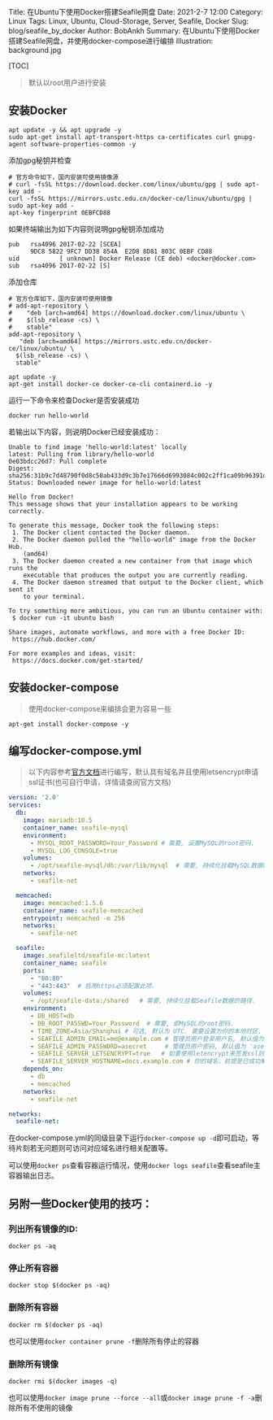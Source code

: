 Title: 在Ubuntu下使用Docker搭建Seafile网盘
Date: 2021-2-7 12:00
Category: Linux
Tags: Linux, Ubuntu, Cloud-Storage, Server, Seafile, Docker
Slug: blog/seafile_by_docker
Author: BobAnkh
Summary: 在Ubuntu下使用Docker搭建Seafile网盘，并使用docker-compose进行编排
Illustration: background.jpg

[TOC]

> 默认以root用户进行安装

## 安装Docker

```shell
apt update -y && apt upgrade -y
sudo apt-get install apt-transport-https ca-certificates curl gnupg-agent software-properties-common -y
```

添加gpg秘钥并检查

```shell
# 官方命令如下，国内安装可使用镜像源
# curl -fsSL https://download.docker.com/linux/ubuntu/gpg | sudo apt-key add -
curl -fsSL https://mirrors.ustc.edu.cn/docker-ce/linux/ubuntu/gpg | sudo apt-key add -
apt-key fingerprint 0EBFCD88
```

如果终端输出为如下内容则说明gpg秘钥添加成功

```console
pub   rsa4096 2017-02-22 [SCEA]
      9DC8 5822 9FC7 DD38 854A  E2D8 8D81 803C 0EBF CD88
uid           [ unknown] Docker Release (CE deb) <docker@docker.com>
sub   rsa4096 2017-02-22 [S]
```

添加仓库

```shell
# 官方仓库如下，国内安装可使用镜像
# add-apt-repository \
#    "deb [arch=amd64] https://download.docker.com/linux/ubuntu \
#    $(lsb_release -cs) \
#    stable"
add-apt-repository \
   "deb [arch=amd64] https://mirrors.ustc.edu.cn/docker-ce/linux/ubuntu/ \
  $(lsb_release -cs) \
  stable"
```

```shell
apt update -y
apt-get install docker-ce docker-ce-cli containerd.io -y
```

运行一下命令来检查Docker是否安装成功

```shell
docker run hello-world
```

若输出以下内容，则说明Docker已经安装成功：

```console
Unable to find image 'hello-world:latest' locally
latest: Pulling from library/hello-world
0e03bdcc26d7: Pull complete
Digest: sha256:31b9c7d48790f0d8c50ab433d9c3b7e17666d6993084c002c2ff1ca09b96391d
Status: Downloaded newer image for hello-world:latest

Hello from Docker!
This message shows that your installation appears to be working correctly.

To generate this message, Docker took the following steps:
 1. The Docker client contacted the Docker daemon.
 2. The Docker daemon pulled the "hello-world" image from the Docker Hub.
    (amd64)
 3. The Docker daemon created a new container from that image which runs the
    executable that produces the output you are currently reading.
 4. The Docker daemon streamed that output to the Docker client, which sent it
    to your terminal.

To try something more ambitious, you can run an Ubuntu container with:
 $ docker run -it ubuntu bash

Share images, automate workflows, and more with a free Docker ID:
 https://hub.docker.com/

For more examples and ideas, visit:
 https://docs.docker.com/get-started/
```

## 安装docker-compose

> 使用docker-compose来编排会更为容易一些

```shell
apt-get install docker-compose -y
```

## 编写docker-compose.yml

> 以下内容参考[官方文档](https://cloud.seafile.com/published/seafile-manual-cn/docker/%E7%94%A8Docker%E9%83%A8%E7%BD%B2Seafile.md)进行编写，默认具有域名并且使用letsencrypt申请ssl证书(也可自行申请，详情请查阅官方文档)

```yaml
version: '2.0'
services:
  db:
    image: mariadb:10.5
    container_name: seafile-mysql
    environment:
      - MYSQL_ROOT_PASSWORD=Your_Password # 需要, 设置MySQL的root密码.
      - MYSQL_LOG_CONSOLE=true
    volumes:
      - /opt/seafile-mysql/db:/var/lib/mysql  # 需要, 持续化挂载MySQL数据的路径.
    networks:
      - seafile-net

  memcached:
    image: memcached:1.5.6
    container_name: seafile-memcached
    entrypoint: memcached -m 256
    networks:
      - seafile-net

  seafile:
    image: seafileltd/seafile-mc:latest
    container_name: seafile
    ports:
      - "80:80"
      - "443:443"  # 启用https必须配置此项.
    volumes:
      - /opt/seafile-data:/shared   # 需要, 持续化挂载Seafile数据的路径.
    environment:
      - DB_HOST=db
      - DB_ROOT_PASSWD=Your_Password  # 需要, 即MySQL的root密码.
      - TIME_ZONE=Asia/Shanghai # 可选, 默认为 UTC. 需要设置为你的本地时区.
      - SEAFILE_ADMIN_EMAIL=me@example.com # 管理员用户登录用户名, 默认值为 'me@example.com'.
      - SEAFILE_ADMIN_PASSWORD=asecret     # 管理员用户密码, 默认值为 'asecret'.
      - SEAFILE_SERVER_LETSENCRYPT=true   # 如要使用letencrypt来签发ssl则须改为true
      - SEAFILE_SERVER_HOSTNAME=docs.example.com # 你的域名，前提是已成功解析
    depends_on:
      - db
      - memcached
    networks:
      - seafile-net

networks:
  seafile-net:
```

在docker-compose.yml的同级目录下运行`docker-compose up -d`即可启动，等待片刻若无问题则可访问对应域名进行相关配置等。

可以使用`docker ps`查看容器运行情况，使用`docker logs seafile`查看seafile主容器输出日志。

## 另附一些Docker使用的技巧：

### 列出所有镜像的ID:

```shell
docker ps -aq
```

### 停止所有容器

```shell
docker stop $(docker ps -aq)
```

### 删除所有容器

```shell
docker rm $(docker ps -aq)
```

也可以使用`docker container prune -f`删除所有停止的容器

### 删除所有镜像

```shell
docker rmi $(docker images -q)
```

也可以使用`docker image prune --force --all`或`docker image prune -f -a`删除所有不使用的镜像
